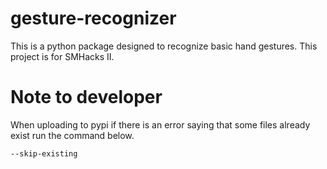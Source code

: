 # gesture-recognizer
This is a python package designed to recognize basic hand gestures. This project is for SMHacks II.

# Note to developer 
When uploading to pypi if there is an error saying that some files already exist run the command below.
```
--skip-existing
```